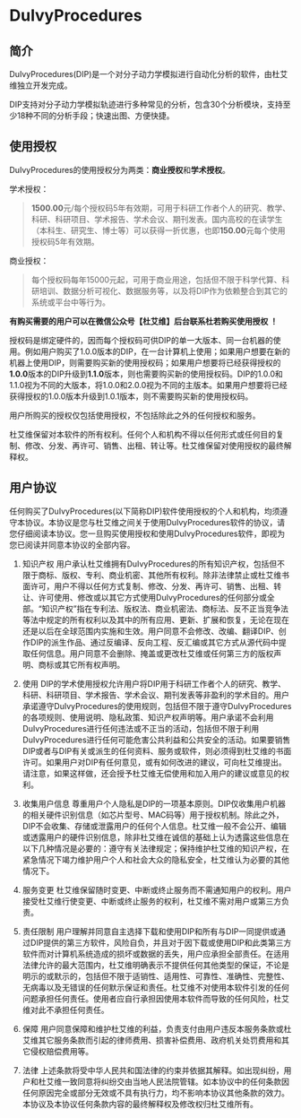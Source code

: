 # DuIvyProcedures

## 简介

DuIvyProcedures(DIP)是一个对分子动力学模拟进行自动化分析的软件，由杜艾维独立开发完成。

DIP支持对分子动力学模拟轨迹进行多种常见的分析，包含30个分析模块，支持至少18种不同的分析手段；快速出图、方便快捷。


## 使用授权

DuIvyProcedures的使用授权分为两类：**商业授权**和**学术授权**。

学术授权：

> **1500.00**元/每个授权码5年有效期，可用于科研工作者个人的研究、教学、科研、科研项目、学术报告、学术会议、期刊发表。国内高校的在读学生（本科生、研究生、博士等）可以获得一折优惠，也即**150.00**元每个使用授权码5年有效期。

商业授权：

> 每个授权码每年15000元起，可用于商业用途，包括但不限于科学代算、科研培训、数据分析可视化、数据服务等，以及将DIP作为依赖整合到其它的系统或平台中等行为。


**有购买需要的用户可以在微信公众号【杜艾维】后台联系杜若购买使用授权 ！**

授权码是绑定硬件的，因而每个授权码可供DIP的单一大版本、同一台机器的使用。例如用户购买了1.0.0版本的DIP，在一台计算机上使用；如果用户想要在新的机器上使用DIP，则需要购买新的使用授权码；如果用户想要将已经获得授权的**1.0.0**版本的DIP升级到**1.1.0**版本，则也需要购买新的使用授权码。DIP的1.0.0和1.1.0视为不同的大版本，将1.0.0和2.0.0视为不同的主版本。如果用户想要将已经获得授权的1.0.0版本升级到1.0.1版本，则不需要购买新的使用授权码。

用户所购买的授权仅包括使用授权，不包括除此之外的任何授权和服务。

杜艾维保留对本软件的所有权利。任何个人和机构不得以任何形式或任何目的复制、修改、分发、再许可、销售、出租、转让等。杜艾维保留对使用授权的最终解释权。


## 用户协议

任何购买了DuIvyProcedures(以下简称DIP)软件使用授权的个人和机构，均须遵守本协议。本协议是您与杜艾维之间关于使用DuIvyProcedures软件的协议，请您仔细阅读本协议。您一旦购买使用授权和使用DuIvyProcedures软件，即视为您已阅读并同意本协议的全部内容。

1. 知识产权
用户承认杜艾维拥有DuIvyProcedures的所有知识产权，包括但不限于商标、版权、专利、商业机密、其他所有权利。除非法律禁止或杜艾维书面许可，用户不得以任何方式复制、修改、分发、再许可、销售、出租、转让、许可使用、修改或以其它方式使用DuIvyProcedures的任何部分或全部。“知识产权”指在专利法、版权法、商业机密法、商标法、反不正当竞争法等法中规定的所有权利以及其中的所有应用、更新、扩展和恢复，无论在现在还是以后在全球范围内实施和生效。用户同意不会修改、改编、翻译DIP、创作DIP的派生作品、通过反编译、反向工程、反汇编或其它方式从源代码中提取任何信息。用户同意不会删除、掩盖或更改杜艾维或任何第三方的版权声明、商标或其它所有权声明。

2. 使用
DIP的学术使用授权允许用户将DIP用于科研工作者个人的研究、教学、科研、科研项目、学术报告、学术会议、期刊发表等非盈利的学术目的。用户承诺遵守DuIvyProcedures的使用规则，包括但不限于遵守DuIvyProcedures的各项规则、使用说明、隐私政策、知识产权声明等。用户承诺不会利用DuIvyProcedures进行任何违法或不正当的活动，包括但不限于利用DuIvyProcedures进行任何可能危害公共利益和公共安全的活动。如果要销售DIP或者与DIP有关或派生的任何资料、服务或软件，则必须得到杜艾维的书面许可。如果用户对DIP有任何意见，或有如何改进的建议，可向杜艾维提出。请注意，如果这样做，还会授予杜艾维无偿使用和加入用户的建议或意见的权利。

3. 收集用户信息
尊重用户个人隐私是DIP的一项基本原则。DIP仅收集用户机器的相关硬件识别信息（如芯片型号、MAC码等）用于授权机制。除此之外，DIP不会收集、存储或泄露用户的任何个人信息。杜艾维一般不会公开、编辑或透露用户的硬件识别信息，除非杜艾维在诚信的基础上认为透露这些信息在以下几种情况是必要的：遵守有关法律规定；保持维护杜艾维的知识产权，在紧急情况下竭力维护用户个人和社会大众的隐私安全，杜艾维认为必要的其他情况下。

4. 服务变更
杜艾维保留随时变更、中断或终止服务而不需通知用户的权利。用户接受杜艾维行使变更、中断或终止服务的权利，杜艾维不需对用户或第三方负责。

5. 责任限制
用户理解并同意自主选择下载和使用DIP和所有与DIP一同提供或通过DIP提供的第三方软件，风险自负，并且对于因下载或使用DIP和此类第三方软件而对计算机系统造成的损坏或数据的丢失，用户应承担全部责任。在适用法律允许的最大范围内，杜艾维明确表示不提供任何其他类型的保证，不论是明示的或默示的，包括但不限于适销性、适用性、可靠性、准确性、完整性、无病毒以及无错误的任何默示保证和责任。杜艾维不对使用本软件引发的任何问题承担任何责任。使用者应自行承担因使用本软件而导致的任何风险，杜艾维对此不承担任何责任。

6. 保障
用户同意保障和维护杜艾维的利益，负责支付由用户违反本服务条款或杜艾维其它服务条款而引起的律师费用、损害补偿费用、政府机关处罚费用和其它侵权赔偿费用等。

7. 法律
上述条款将受中华人民共和国法律的约束并依据其解释。如出现纠纷，用户和杜艾维一致同意将纠纷交由当地人民法院管辖。如本协议中的任何条款因任何原因完全或部分无效或不具有执行力，均不影响本协议其他条款的效力。本协议及本协议任何条款内容的最终解释权及修改权归杜艾维所有。

